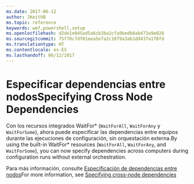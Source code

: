 ```yaml
---
ms.date: 2017-06-12
author: JKeithB
ms.topic: reference
keywords: wmf,powershell,setup
ms.openlocfilehash: d2de1e045ad5a6cb3ba2cfa9bedb6ab471e9e028
ms.sourcegitcommit: 75f70c7df01eea5e7a2c16f9a3ab1dd437a1f8fd
ms.translationtype: HT
ms.contentlocale: es-ES
ms.lasthandoff: 06/12/2017
---
```

# <a name="specifying-cross-node-dependencies"></a><span data-ttu-id="e5122-102">Especificar dependencias entre nodos</span><span class="sxs-lookup"><span data-stu-id="e5122-102">Specifying Cross Node Dependencies</span></span>

<span data-ttu-id="e5122-103">Con los recursos integrados WaitFor\* (`WaitForAll`, `WaitForAny` y `WaitForSome`), ahora puede especificar las dependencias entre equipos durante las ejecuciones de configuración, sin orquestación externa.</span><span class="sxs-lookup"><span data-stu-id="e5122-103">By using the built-in WaitFor\* resources (`WaitForAll`, `WaitForAny`, and `WaitForSome`), you can now specify dependencies across computers during configuration runs without external orchestration.</span></span> 

<span data-ttu-id="e5122-104">Para más información, consulte [Especificación de dependencias entre nodos](https://msdn.microsoft.com/powershell/dsc/crossnodedependencies)</span><span class="sxs-lookup"><span data-stu-id="e5122-104">For more information, see [Specifying cross-node dependencies](https://msdn.microsoft.com/powershell/dsc/crossnodedependencies)</span></span>

